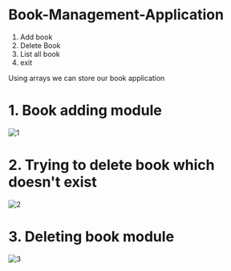 # Book-Management-Application

1. Add book
2. Delete Book
3. List all book
4. exit 

Using arrays we can store our book application


# 1. Book adding module
![1](https://user-images.githubusercontent.com/48306820/116506078-1430a000-a8da-11eb-861d-1cf96fcdde20.png)

# 2. Trying to delete book which doesn't exist
![2](https://user-images.githubusercontent.com/48306820/116519771-7fd13800-a8ef-11eb-8220-2578c0ab0b58.png)

# 3. Deleting book module
![3](https://user-images.githubusercontent.com/48306820/116519823-9081ae00-a8ef-11eb-9124-bfa4472d96cf.png)

